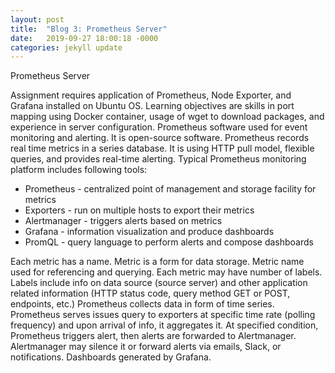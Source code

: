 ```yaml
---
layout: post
title:  "Blog 3: Prometheus Server"
date:   2019-09-27 18:00:18 -0000
categories: jekyll update
---
```

Prometheus Server

Assignment requires application of Prometheus, Node Exporter, and Grafana installed on Ubuntu OS. Learning objectives are skills in port mapping using Docker container, usage of wget to download packages, and experience in server configuration.
Prometheus software used for event monitoring and alerting. It is open-source software. Prometheus records real time metrics in a series database. It is using HTTP pull model, flexible queries, and provides real-time alerting. Typical Prometheus monitoring platform includes following tools:
  * Prometheus - centralized point of management and storage facility for metrics
  * Exporters - run on multiple hosts to export their metrics
  * Alertmanager - triggers alerts based on metrics
  * Grafana - information visualization and produce dashboards
  * PromQL - query language to perform alerts and compose dashboards

Each metric has a name. Metric is a form for data storage. Metric name used for referencing and querying. Each metric may have number of labels. Labels include info on data source (source server) and other application related information (HTTP status code, query method GET or POST, endpoints, etc.) Prometheus collects data in form of time series. Prometheus serves issues query to exporters at specific time rate (polling frequency) and upon arrival of info, it aggregates it. At specified condition, Prometheus triggers alert, then alerts are forwarded to Alertmanager. Alertmanager may silence it or forward alerts via emails, Slack, or notifications. Dashboards generated by Grafana.




[jekyll-docs]: https://jekyllrb.com/docs/home
[jekyll-gh]:   https://github.com/jekyll/jekyll
[jekyll-talk]: https://talk.jekyllrb.com/
